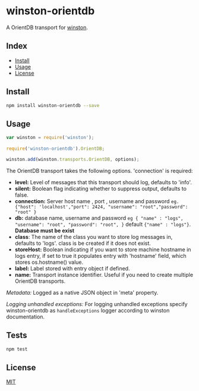 # winston-orientdb
A OrientDB transport for [winston][0].

## Index
* [Install](#install)
* [Usage](#usage)
* [License](#license)

## Install

```bash
npm install winston-orientdb --save
```
## Usage

```js
var winston = require('winston');
 
require('winston-orientdb').OrientDB;

winston.add(winston.transports.OrientDB, options);
```

The OrientDB transport takes the following options. 'connection' is required:

* __level:__ Level of messages that this transport should log, defaults to
'info'.
* __silent:__ Boolean flag indicating whether to suppress output, defaults to
false.
* __connection:__ Server host name , port , username and password `eg. {"host": 'localhost',"port": 2424, "username": "root","password": "root" }`   
* __db:__  database name, username and password `eg { "name" : "logs",	"username": "root",	"password": "root", }` default `{"name" : "logs"}`.  **Database must be exist**  
* __class__: The name of the class you want to store log messages in,
defaults to 'logs'. class is be created if it does not exist. 
* __storeHost:__ Boolean indicating if you want to store machine hostname in
logs entry, if set to true it populates entry with 'hostname' field,
which stores os.hostname() value.
* __label:__ Label stored with entry object if defined.
* __name:__ Transport instance identifier. Useful if you need to create multiple
OrientDB transports.

*Metadata:* Logged as a native JSON object in 'meta' property.

*Logging unhandled exceptions:* For logging unhandled exceptions specify
winston-orientdb as `handleExceptions` logger according to winston documentation.

## Tests

```js
npm test
```
## License
[MIT][license-url]

[0]: https://github.com/flatiron/winston
[license-image]: http://img.shields.io/badge/license-MIT-blue.svg?style=flat
[license-url]: LICENSE
